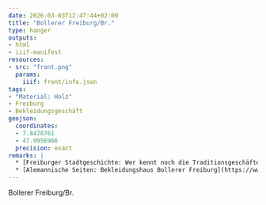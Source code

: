 ```yaml
---
date: 2026-03-03T12:47:44+02:00
title: "Bollerer Freiburg/Br."
type: hanger
outputs:
- html
- iiif-manifest
resources:
- src: "front.png"
  params:
    iiif: front/info.json
tags:
- "Material: Holz"
- Freiburg
- Bekleidungsgeschäft
geojson:
  coordinates:
  - 7.8478761
  - 47.9956966
  precision: exact
remarks: |
  * [Freiburger Stadtgeschichte: Wer kennt noch die Traditionsgeschäfte Bollerer, Kaisers, Glockner und Steinmetz? [Bezahlartikel]](https://www.badische-zeitung.de/wer-kennt-noch-die-traditionsgeschaefte-bollerer-kaisers-glockner-und-steinmetz)
  * [Alemannische Seiten: Bekleidungshaus Bollerer Freiburg](https://www.alemannische-seiten.de/deutschland/freiburg_bekleidungshaus-bollerer-freiburg.php)
---
```

Bollerer
Freiburg/Br.
